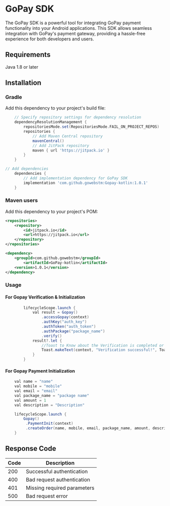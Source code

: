 # GoPay SDK

The GoPay SDK is a powerful tool for integrating GoPay payment functionality into your Android applications. This SDK allows seamless integration with GoPay's payment gateway, providing a hassle-free experience for both developers and users.

## Requirements

Java 1.8 or later

## Installation

### Gradle

Add this dependency to your project's build file:

```groovy
    // Specify repository settings for dependency resolution
    dependencyResolutionManagement {
        repositoriesMode.set(RepositoriesMode.FAIL_ON_PROJECT_REPOS)
        repositories {
            // Add Maven Central repository
            mavenCentral()
            // Add JitPack repository
            maven { url 'https://jitpack.io' }
        }
    }
```

```groovy
// Add dependencies
    dependencies {
        // Add implementation dependency for GoPay SDK
        implementation 'com.github.gowebstm:Gopay-kotlin:1.0.1'
    }
```

### Maven users

Add this dependency to your project's POM:

```xml
<repositories>
    <repository>
        <id>jitpack.io</id>
        <url>https://jitpack.io</url>
    </repository>
</repositories>
```

```xml
<dependency>
    <groupId>com.github.gowebstm</groupId>
        <artifactId>GoPay-kotlin</artifactId>
    <version>1.0.1</version>
</dependency>
```

### Usage

#### For Gopay Verification & Initialization

```groovy
        lifecycleScope.launch {
            val result = Gopay()
                .accessGopay(context)
                .authKey("auth_key")
                .authToken("auth_token")
                .authPackage("package_name")
                .verify()
            result?.let {
                //Toast to Know about the Verification is completed or not
                Toast.makeText(context, "Verification successful!", Toast.LENGTH_SHORT).show()
            }
        }
```

#### For Gopay Payment Initialization


```groovy
    val name = "name"
    val mobile = "mobile"
    val email = "email"
    val package_name = "package name"
    val amount = 1
    val description = "Description"

    lifecycleScope.launch {
        Gopay()
         .PaymentInit(context)
         .createOrder(name, mobile, email, package_name, amount, description)
    }
```

## Response Code
| Code    | Description |
| -------- | ------- |
| 200 | Successful authentication    |
| 400 | Bad request authentication     |
| 401    | Missing required parameters    |
| 500    | Bad request error    |
